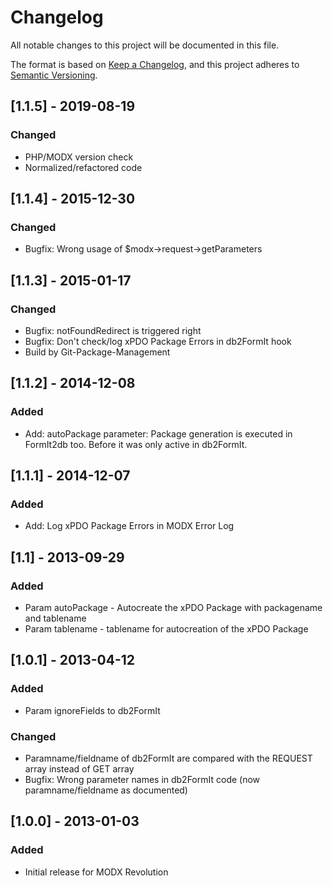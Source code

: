 # Changelog
All notable changes to this project will be documented in this file.

The format is based on [Keep a Changelog](https://keepachangelog.com/en/1.0.0/),
and this project adheres to [Semantic Versioning](https://semver.org/spec/v2.0.0.html).

## [1.1.5] - 2019-08-19
### Changed
- PHP/MODX version check
- Normalized/refactored code 

## [1.1.4] - 2015-12-30
### Changed
- Bugfix: Wrong usage of $modx->request->getParameters

## [1.1.3] - 2015-01-17
### Changed
- Bugfix: notFoundRedirect is triggered right
- Bugfix: Don't check/log xPDO Package Errors in db2FormIt hook
- Build by Git-Package-Management

## [1.1.2] - 2014-12-08
### Added
- Add: autoPackage parameter: Package generation is executed in FormIt2db too. Before it was only active in db2FormIt.

## [1.1.1] - 2014-12-07
### Added
- Add: Log xPDO Package Errors in MODX Error Log

## [1.1] - 2013-09-29
### Added
- Param autoPackage - Autocreate the xPDO Package with packagename and tablename
- Param tablename - tablename for autocreation of the xPDO Package

## [1.0.1] - 2013-04-12
### Added
- Param ignoreFields to db2FormIt
### Changed
- Paramname/fieldname of db2FormIt are compared with the REQUEST array instead of GET array
- Bugfix: Wrong parameter names in db2FormIt code (now paramname/fieldname as documented)

## [1.0.0] - 2013-01-03
### Added
- Initial release for MODX Revolution
